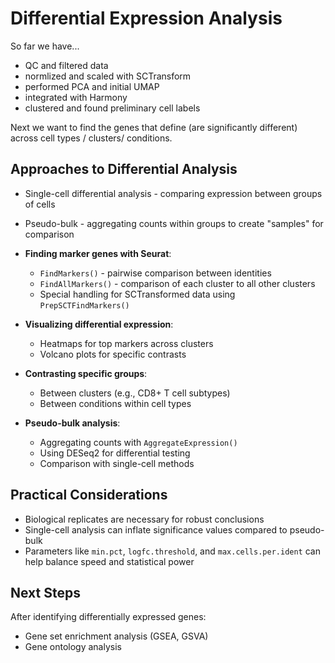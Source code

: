 # Differential Expression Analysis

So far we have...
- QC and filtered data
- normlized and scaled with SCTransform
- performed PCA and initial UMAP
- integrated with Harmony
- clustered and found preliminary cell labels

Next we want to find the genes that define (are significantly different) across cell types / clusters/ conditions.

## Approaches to Differential Analysis 

- Single-cell differential analysis - comparing expression between groups of cells
- Pseudo-bulk - aggregating counts within groups to create "samples" for comparison

- **Finding marker genes with Seurat**:
  - `FindMarkers()` - pairwise comparison between identities
  - `FindAllMarkers()` - comparison of each cluster to all other clusters
  - Special handling for SCTransformed data using `PrepSCTFindMarkers()`

- **Visualizing differential expression**:
  - Heatmaps for top markers across clusters
  - Volcano plots for specific contrasts

- **Contrasting specific groups**:
  - Between clusters (e.g., CD8+ T cell subtypes)
  - Between conditions within cell types

- **Pseudo-bulk analysis**:
  - Aggregating counts with `AggregateExpression()`
  - Using DESeq2 for differential testing
  - Comparison with single-cell methods

## Practical Considerations

- Biological replicates are necessary for robust conclusions
- Single-cell analysis can inflate significance values compared to pseudo-bulk
- Parameters like `min.pct`, `logfc.threshold`, and `max.cells.per.ident` can help balance speed and statistical power

## Next Steps

After identifying differentially expressed genes:
- Gene set enrichment analysis (GSEA, GSVA)
- Gene ontology analysis 